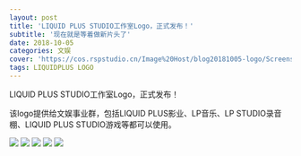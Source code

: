 ```yaml
---
layout: post
title: 'LIQUID PLUS STUDIO工作室Logo，正式发布！'
subtitle: '现在就是等着做新片头了'
date: 2018-10-05
categories: 文娱
cover: 'https://cos.rspstudio.cn/Image%20Host/blog20181005-logo/Screenshot_20181006-213729.jpg'
tags: LIQUIDPLUS LOGO
---
```


LIQUID PLUS STUDIO工作室Logo，正式发布！

该logo提供给文娱事业群，包括LIQUID PLUS影业、LP音乐、LP STUDIO录音棚、LIQUID PLUS STUDIO游戏等都可以使用。

![](https://cos.rspstudio.cn/Image%20Host/blog20181005-logo/01.jpeg)
![](https://cos.rspstudio.cn/Image%20Host/blog20181005-logo/02.jpeg)
![](https://cos.rspstudio.cn/Image%20Host/blog20181005-logo/03.jpeg)
![](https://cos.rspstudio.cn/Image%20Host/blog20181005-logo/04.jpeg)
![](https://cos.rspstudio.cn/Image%20Host/blog20181005-logo/05.jpeg)
